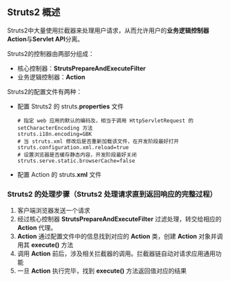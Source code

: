 ## Struts2 概述

Struts2中大量使用拦截器来处理用户请求，从而允许用户的**业务逻辑控制器Action**与**Servlet API**分离。

Struts2的控制器由两部分组成：

- 核心控制器：**StrutsPrepareAndExecuteFilter**
- 业务逻辑控制器：**Action**

Struts2的配置文件有两种：

- 配置 Struts2 的 struts.**properties** 文件

  ```properties
  # 指定 web 应用的默认的编码及，相当于调用 HttpServletRequest 的 setCharacterEncoding 方法
  struts.i18n.encoding=GBK
  # 当 struts.xml 修改后是否重新加载该文件，在开发阶段最好打开
  struts.configuration.xml.reload=true
  # 设置浏览器是否缓存静态内容，开发阶段最好关闭
  struts.serve.static.browserCache=false
  ```

- 配置 Action 的 struts.**xml** 文件

### Struts2 的处理步骤（Struts2 处理请求直到返回响应的完整过程）

1. 客户端浏览器发送一个请求
2. 经过核心控制器 **StrutsPrepareAndExecuteFilter** 过滤处理，转交给相应的 **Action** 代理。
3. **Action** 通过配置文件中的信息找到对应的 **Action** 类，创建 **Action** 对象并调用其 **execute()** 方法
4. 调用 **Action** 前后，涉及相关拦截器的调用。拦截器链自动对请求应用通用功能
5. 一旦 **Action** 执行完毕，找到 **execute()** 方法返回值对应的结果